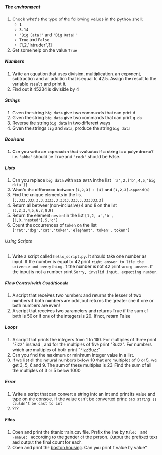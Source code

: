 ##### The environment
1. Check what's the type of the following values in the python shell:
   * `1`
   * `3.14`
   * `"Big Data!"` and `'Big Data!'`
   * `True` and `False`
   * [1,2,"intruder",3]
2. Get some help on the value `True`

##### Numbers
1. Write an equation that uses division, multiplication, an exponent, subtraction and an addition that is equal to 42.5. Assign the result to the variable `result` and print it.
2. Find out if 45234 is divisible by 4

##### Strings
1. Given the string `big data` give two commands that can print `d`.
2. Given the string `big data` give two commands that can print `g da`
3. Reverse the string `big data` in two different ways
4. Given the strings `big` and `data`, produce the string `big data`

##### Booleans
1. Can you write an expression that evaluates if a string is a palyndrome? i.e. `'abba'` should be True and `'rock'` should be False.

##### Lists
1. Can you replace `big data` with `BIG DATA` in the list `['a',2,['b',4,5,'big data']]`
2. What's the difference between `[1,2,3] + [4]` and `[1,2,3].append(4)`
3. Find the unique elements in the list `[3,333,333,3,3,3333,3,3333,333,3,333333,3]`
4. Return all between(non-inclusive) 4 and 8 on the list `[1,2,3,4,5,6,7,8,9]`
5. Return the element `nested` in the list `[1,2,'a','b',[0,0,'nested'],5,'c']`
6. Count the occurrences of `token` on the list  `['rat','dog','cat','token','elephant','token','token']`

###### Using Scripts
1. Write a script called `hello_script.py`. It should take one number as input. If the number is equal to 42 print `right answer to life the universe and everything`. If the number is not 42 print `wrong answer`. If the input is not a number print `Sorry, invalid input, expecting number`.

##### Flow Control with Conditionals
1. A script that receives two numbers and returns the lesser of two numbers if both numbers are odd, but returns the greater one if one or both numbers are even!
2. A script that receives two parameters and returns True if the sum of both is 50 or if one of the integers is 20. If not, return False

##### Loops
1. A script that prints the integers from 1 to 100. For multiples of three print "Fizz" instead , and for the multiples of five print "Buzz". For numbers which are multiples of both print "FizzBuzz"
2. Can you find the maximum or minimum integer value in a list.
3. If we list all the natural numbers below 10 that are multiples of 3 or 5, we get 3, 5, 6 and 9. The sum of these multiples is 23.
Find the sum of all the multiples of 3 or 5 below 1000.

##### Error
1. Write a script that can convert a string into an int and print its value and type on the console. If the value can't be converted print: `bad string {} couldn't be cast to int`
2. ???

##### Files
1. Open and print the titanic train.csv file. Prefix the line by `Male: ` and `Female: ` according to the gender of the person. Output the prefixed text and output the final count for each.
2. Open and print the [boston.housing](https://archive.ics.uci.edu/ml/machine-learning-databases/housing/housing.data). Can you print it value by value?